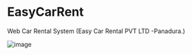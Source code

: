 # EasyCarRent
Web Car Rental System (Easy Car Rental PVT LTD -Panadura.)

![image](https://github.com/GayeshmaWijerathna/EasyCarRent/assets/109783810/bbd2e27b-d230-4720-a6e6-2cb0c309e003)
